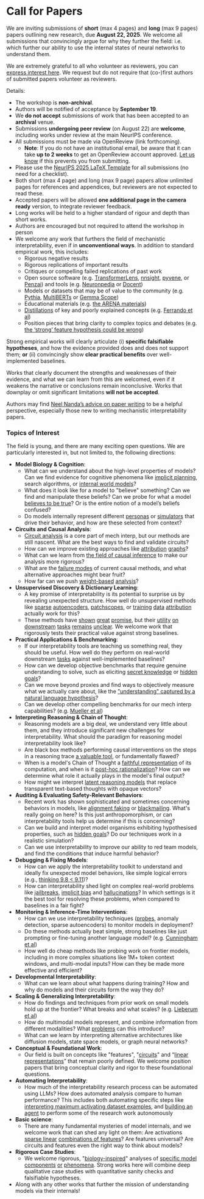 # Call for Papers
We are inviting submissions of **short** (max 4 pages) and **long** (max 9 pages) papers outlining new research, due **August 22, 2025**. We welcome all submissions that convincingly argue for why they further the field: i.e. which further our ability to use the internal states of neural networks to understand them. 

We are extremely grateful to all who volunteer as reviewers, you can [express interest here](https://www.google.com/url?q=https://docs.google.com/forms/d/e/1FAIpQLSdiw1SJllzoTz_nqzDTzTOGb9DV3W_truQyh-WvYj_QGIi7Mg/viewform?usp%3Ddialog&sa=D&source=editors&ust=1753470596670546&usg=AOvVaw0DpWPzgmDzbUi62UG-IpKV). We request but do not require that (co-)first authors of submitted papers volunteer as reviewers. 

Details: 
* The workshop is **non-archival**.
* Authors will be notified of acceptance by **September 19**.
* We **do not accept** submissions of work that has been accepted to an **archival** venue.
* Submissions **undergoing peer review** (on August 22) are **welcome**, including works under review at the main NeurIPS conference.
* All submissions must be made via OpenReview (link forthcoming).
  * **Note**: If you do not have an institutional email, be aware that it can take **up to 2 weeks** to get an OpenReview account approved. [Let us know](mailto:neurips2025@mechinterpworkshop.com) if this prevents you from submitting.
* Please use the [NeurIPS 2025 LaTeX Template](https://www.google.com/url?q=https://media.neurips.cc/Conferences/NeurIPS2025/Styles.zip&sa=D&source=editors&ust=1753470596672088&usg=AOvVaw0lUHHQxy3PrI-hfzrIfyph) for all submissions (no need for a checklist).
* Both short (max 4 page) and long (max 9 page) papers allow unlimited pages for references and appendices, but reviewers are not expected to read these.
* Accepted papers will be allowed **one additional page in the camera ready** version, to integrate reviewer feedback.
* Long works will be held to a higher standard of rigour and depth than short works.
* Authors are encouraged but not required to attend the workshop in person
* We welcome any work that furthers the field of mechanistic interpretability, even if in **unconventional ways**. In addition to standard empirical work, this includes:
  * Rigorous negative results
  * Rigorous replications of important results
  * Critiques or compelling failed replications of past work
  * Open source software (e.g. [TransformerLens](https://www.google.com/url?q=https://github.com/neelnanda-io/TransformerLens&sa=D&source=editors&ust=1753470596673335&usg=AOvVaw0Yw4g_x2kWYkpPgmQlXbqL), [nnsight](https://www.google.com/url?q=https://github.com/ndif-team/nnsight&sa=D&source=editors&ust=1753470596673418&usg=AOvVaw0wsMs_BxWiIjoHnlvejosR), [pyvene](https://www.google.com/url?q=https://github.com/stanfordnlp/pyvene/tree/main/pyvene/models/mlp&sa=D&source=editors&ust=1753470596673506&usg=AOvVaw2oXYTxA_nf1gtxoZ1WvRNB), or [Penzai](https://www.google.com/url?q=https://github.com/google-deepmind/penzai&sa=D&source=editors&ust=1753470596673591&usg=AOvVaw37q9JH2mSf4G2kG14xpI5d)) and tools (e.g. [Neuronpedia](https://www.google.com/url?q=http://neuronpedia.org&sa=D&source=editors&ust=1753470596673709&usg=AOvVaw1YhLoUBT9DzwENyFe-_-jA) or [Docent](https://www.google.com/url?q=https://transluce.org/introducing-docent&sa=D&source=editors&ust=1753470596673832&usg=AOvVaw0XM4mCwsQtc0eRbbdT3Ipq))
  * Models or datasets that may be of value to the community (e.g. [Pythia](https://www.google.com/url?q=https://arxiv.org/abs/2304.01373&sa=D&source=editors&ust=1753470596674020&usg=AOvVaw0OfQUKGPxP9SDt-eL3yrO6), [MultiBERTs](https://www.google.com/url?q=https://arxiv.org/abs/2106.16163&sa=D&source=editors&ust=1753470596674105&usg=AOvVaw0cxh2mttQHgRt8MQffoKiF) or [Gemma Scope](https://www.google.com/url?q=https://arxiv.org/abs/2408.05147&sa=D&source=editors&ust=1753470596674227&usg=AOvVaw2gYka7uxm_g_N-8xQZOHsM))
  * Educational materials (e.g. [the ARENA materials](https://www.google.com/url?q=https://arena3-chapter1-transformer-interp.streamlit.app/&sa=D&source=editors&ust=1753470596674492&usg=AOvVaw1bQdV60QQafMefPQNzzzdh))
  * [Distillations](https://www.google.com/url?q=https://distill.pub/2017/research-debt/&sa=D&source=editors&ust=1753470596674654&usg=AOvVaw2HcfOpeREP91JVOTT3WnUf) of key and poorly explained concepts (e.g. [Ferrando et al](https://www.google.com/url?q=https://arxiv.org/abs/2405.00208&sa=D&source=editors&ust=1753470596674842&usg=AOvVaw2nqNr3Rj1nJyhdAeFwE3kG))
  * Position pieces that bring clarity to complex topics and debates (e.g. [the ‘strong’ feature hypothesis could be wrong](https://www.google.com/url?q=https://www.alignmentforum.org/posts/tojtPCCRpKLSHBdpn/the-strong-feature-hypothesis-could-be-wrong&sa=D&source=editors&ust=1753470596675221&usg=AOvVaw0dXkmwnvtZBzguWSr-yBHF))

Strong empirical works will clearly articulate (i) **specific falsifiable hypotheses**, and how the evidence provided does and does not support them; **or** (ii) convincingly show **clear practical benefits** over well-implemented baselines. 

Works that clearly document the strengths and weaknesses of their evidence, and what we can learn from this are welcomed, even if it weakens the narrative or conclusions remain inconclusive. Works that downplay or omit significant limitations **will not be accepted**. 

Authors may find [Neel Nanda’s advice on paper writing](https://www.google.com/url?q=https://www.alignmentforum.org/posts/eJGptPbbFPZGLpjsp/highly-opinionated-advice-on-how-to-write-ml-papers&sa=D&source=editors&ust=1753470596676315&usg=AOvVaw34gjLmj_6uca0dVoBRDH-4) to be a helpful perspective, especially those new to writing mechanistic interpretability papers. 
### Topics of Interest
The field is young, and there are many exciting open questions. We are particularly interested in, but not limited to, the following directions: 
* **Model Biology & Cognition**:
  * What can we understand about the high-level properties of models? Can we find evidence for cognitive phenomena like [implicit planning](https://www.google.com/url?q=https://transformer-circuits.pub/2025/attribution-graphs/biology.html%23dives-poems&sa=D&source=editors&ust=1753470596677028&usg=AOvVaw2RcEzsrkZT9u1iFNbAp6ov), search algorithms, or [internal world models](https://www.google.com/url?q=https://arxiv.org/abs/2210.13382&sa=D&source=editors&ust=1753470596677190&usg=AOvVaw2jY62nyStkE1zZ_0WqBZuH)?
  * What does it look like for a model to "believe" something? Can we find and manipulate these beliefs? Can we probe for what a model [believes to be true](https://www.google.com/url?q=https://arxiv.org/abs/2310.06824&sa=D&source=editors&ust=1753470596677433&usg=AOvVaw2nTfYiZ_dGy6o9tJrIMxda)? Or is the entire notion of a model’s beliefs confused?
  * Do models internally represent different [personas](https://www.google.com/url?q=https://arxiv.org/abs/2406.12094&sa=D&source=editors&ust=1753470596677631&usg=AOvVaw22Z9I6J47XSMuj1TvBW0T3) or [simulators](https://www.google.com/url?q=https://www.nature.com/articles/s41586-023-06647-8&sa=D&source=editors&ust=1753470596677714&usg=AOvVaw3VjhdMVsvrUib0p_1JIonW) that drive their behavior, and how are these selected from context?
* **Circuits and Causal Analysis**:
  * [Circuit analysis](https://www.google.com/url?q=https://distill.pub/2020/circuits/zoom-in/&sa=D&source=editors&ust=1753470596677987&usg=AOvVaw03Dq-S0Rx5ZoH9let0d2WO) is a core part of mech interp, but our methods are still nascent. What are the best ways to find and validate circuits?
  * How can we improve existing approaches like [attribution](https://www.google.com/url?q=https://arxiv.org/abs/2406.11944&sa=D&source=editors&ust=1753470596678256&usg=AOvVaw1hKZY3UAGA109oCrNamvob) [graphs](https://www.google.com/url?q=https://transformer-circuits.pub/2025/attribution-graphs/methods.html&sa=D&source=editors&ust=1753470596678348&usg=AOvVaw3Xhn2WycITHk8zYhEqbhLA)?
  * What can we learn from [the field of causal inference](https://www.google.com/url?q=https://arxiv.org/abs/2407.04690&sa=D&source=editors&ust=1753470596678520&usg=AOvVaw2qTqka5a6eBNIzeNKRjAav) to make our analysis more rigorous?
  * What are the [failure modes](https://www.google.com/url?q=https://arxiv.org/abs/2307.15771&sa=D&source=editors&ust=1753470596678676&usg=AOvVaw1v3kqGwek1OYEins4V88KZ) of current causal methods, and what alternative approaches might bear fruit?
  * How far can we push [weight-based](https://www.google.com/url?q=https://arxiv.org/abs/2301.05217&sa=D&source=editors&ust=1753470596678867&usg=AOvVaw2fgLPtXWfD2XCRgQMed2A4) [analysis](https://www.google.com/url?q=https://arxiv.org/abs/2410.08417&sa=D&source=editors&ust=1753470596678946&usg=AOvVaw25Keww8y0xR_W0pt472nOk)?
* **Unsupervised Discovery & Dictionary Learning**:
  * A key promise of interpretability is its potential to surprise us by revealing unexpected structure. How well do unsupervised methods like [sparse](https://www.google.com/url?q=https://arxiv.org/abs/2103.15949&sa=D&source=editors&ust=1753470596679335&usg=AOvVaw2ezKnzSyzmQzxP8jsai5zm) [autoencoders](https://www.google.com/url?q=https://transformer-circuits.pub/2023/monosemantic-features&sa=D&source=editors&ust=1753470596679438&usg=AOvVaw2rtAlSgVWcxQ7ZYs4XSq6h), [patch](https://www.google.com/url?q=https://arxiv.org/abs/2401.06102&sa=D&source=editors&ust=1753470596679517&usg=AOvVaw01NiPtoEU2xWWD13Dz7BKA)[scopes](https://www.google.com/url?q=https://arxiv.org/abs/2403.10949v2&sa=D&source=editors&ust=1753470596679578&usg=AOvVaw1MfCQ7phSjpIxs-ZWjJ6ZN), or [training](https://www.google.com/url?q=https://proceedings.mlr.press/v70/koh17a?ref%3Dhttps://githubhelp.com&sa=D&source=editors&ust=1753470596679676&usg=AOvVaw24pvB00XH6IzZ0M5li7hMs) [data](https://www.google.com/url?q=https://arxiv.org/abs/2308.03296&sa=D&source=editors&ust=1753470596679752&usg=AOvVaw1NWmLdL8aCuDckPf3jO0-v) [attribution](https://www.google.com/url?q=https://arxiv.org/abs/2205.11482&sa=D&source=editors&ust=1753470596679825&usg=AOvVaw1EkQBW_0ctld1kKmjyS6Af) actually work for this?
  * These methods have [shown](https://www.google.com/url?q=https://transformer-circuits.pub/2024/scaling-monosemanticity/index.html&sa=D&source=editors&ust=1753470596680007&usg=AOvVaw0VSr0ewTjBXFF_rwnkPS7s) [great](https://www.google.com/url?q=https://transformer-circuits.pub/2025/attribution-graphs/biology.html&sa=D&source=editors&ust=1753470596680095&usg=AOvVaw2liVmPHw1U7aBYUDkmQZZW) [promise](https://www.google.com/url?q=https://arxiv.org/abs/2503.10965&sa=D&source=editors&ust=1753470596680169&usg=AOvVaw2ecpkS-DubyfeT92DtR3-A), but their [utility](https://www.google.com/url?q=https://arxiv.org/abs/2502.16681&sa=D&source=editors&ust=1753470596680244&usg=AOvVaw1HzuYJqYJYC7jAddL3DGkl) [on](https://www.google.com/url?q=https://www.tilderesearch.com/blog/sieve&sa=D&source=editors&ust=1753470596680308&usg=AOvVaw2hQ-MlznPdDRC54ZLs16_E) [downstream](https://www.google.com/url?q=https://arxiv.org/abs/2501.17148&sa=D&source=editors&ust=1753470596680372&usg=AOvVaw2iZYQDIvBoABm3-LgNNmg-) [tasks](https://www.google.com/url?q=https://transformer-circuits.pub/2024/features-as-classifiers/index.html&sa=D&source=editors&ust=1753470596680463&usg=AOvVaw36EaZTEAhLsygV96sds5Ro) [remains](https://www.google.com/url?q=https://arxiv.org/abs/2502.04382&sa=D&source=editors&ust=1753470596680531&usg=AOvVaw0mniZTGGDEzNQcDUNvbo8n) [unclear](https://www.google.com/url?q=https://www.alignmentforum.org/posts/4uXCAJNuPKtKBsi28/negative-results-for-saes-on-downstream-tasks&sa=D&source=editors&ust=1753470596680651&usg=AOvVaw0FdmlvF5QKYZleUhcfl_nE). We welcome work that rigorously tests their practical value against strong baselines.
* **Practical Applications & Benchmarking**:
  * If our interpretability tools are teaching us something real, they should be useful. How well do they perform on real-world downstream [tasks](https://www.google.com/url?q=https://www.lesswrong.com/posts/wGRnzCFcowRCrpX4Y/downstream-applications-as-validation-of-interpretability&sa=D&source=editors&ust=1753470596681115&usg=AOvVaw0U2R_e2Q7WWAihaG-CDLW0) against well-implemented baselines?
  * How can we develop objective benchmarks that require genuine understanding to solve, such as eliciting [secret knowledge](https://www.google.com/url?q=https://arxiv.org/abs/2505.14352&sa=D&source=editors&ust=1753470596681429&usg=AOvVaw3YJqp4wnUMDuh3Itq3qXsG) or [hidden goals](https://www.google.com/url?q=https://arxiv.org/abs/2503.10965&sa=D&source=editors&ust=1753470596681519&usg=AOvVaw2dYP0eItYhp7JlJ_sEUqoD)?
  * Can we move beyond proxies and find ways to objectively measure what we actually care about, like the ["understanding" captured by a natural language hypothesis](https://www.google.com/url?q=https://arxiv.org/abs/2502.04382&sa=D&source=editors&ust=1753470596681776&usg=AOvVaw26UqLZN6W_WlbXgF8MLieH)?
  * Can we develop other compelling benchmarks for our mech interp capabilities? (e.g. [Mueller et al](https://www.google.com/url?q=https://arxiv.org/abs/2504.13151&sa=D&source=editors&ust=1753470596681976&usg=AOvVaw0O8Cvgs8ROw3TXXFiTPyYb))
* **Interpreting Reasoning & Chain of Thought**:
  * Reasoning models are a big deal, we understand very little about them, and they introduce significant new challenges for interpretability. What should the paradigm for reasoning model interpretability look like?
  * Are black box methods performing causal interventions on the steps in a reasoning trace [a valuable tool](https://www.google.com/url?q=https://arxiv.org/abs/2506.19143&sa=D&source=editors&ust=1753470596682541&usg=AOvVaw2xCzhDU-PlBVvtyzOoz2EF), or fundamentally flawed?
  * When is a model's Chain of Thought a [faithful representation](https://www.google.com/url?q=https://arxiv.org/abs/2305.04388&sa=D&source=editors&ust=1753470596682725&usg=AOvVaw03JdZvtnOm9Z44XZeXp3lU) of its computation, and when is it [post-hoc rationalization](https://www.google.com/url?q=https://arxiv.org/abs/2503.08679&sa=D&source=editors&ust=1753470596682843&usg=AOvVaw0WJ7uZYFAeqRlJAP02bDQ2)? How can we determine what role it actually plays in the model's final output?
  * How might we interpret [latent reasoning models](https://www.google.com/url?q=https://arxiv.org/abs/2412.06769&sa=D&source=editors&ust=1753470596683046&usg=AOvVaw0oDnz1Ax4_Q2p0IT4KhtT-) that replace transparent text-based thoughts with opaque vectors?
* **Auditing & Evaluating Safety-Relevant Behaviors**:
  * Recent work has shown sophisticated and sometimes concerning behaviors in models, like [alignment faking](https://www.google.com/url?q=https://arxiv.org/abs/2412.14093&sa=D&source=editors&ust=1753470596683439&usg=AOvVaw0dRUsrlww_wRg_dNXd1tDd) or [blackmailing](https://www.google.com/url?q=https://www.anthropic.com/research/agentic-misalignment&sa=D&source=editors&ust=1753470596683526&usg=AOvVaw05UjVEY2kUx6bz5YM5Cuo-). What's really going on here? Is this just anthropomorphism, or can interpretability tools help us determine if this is concerning?
  * Can we build and interpret model organisms exhibiting hypothesised properties, such as [hidden goals](https://www.google.com/url?q=https://arxiv.org/abs/2503.10965&sa=D&source=editors&ust=1753470596683926&usg=AOvVaw0HYD4EN2dfcfslpt3YmIs2)? Do our techniques work in a realistic simulation?
  * Can we use interpretability to improve our ability to red team models, and find the conditions that induce harmful behavior?
* **Debugging & Fixing Models**:
  * How can we apply the interpretability toolkit to understand and ideally fix unexpected model behaviors, like simple logical errors (e.g., [thinking 9.8 < 9.11](https://www.google.com/url?q=https://transluce.org/observability-interface&sa=D&source=editors&ust=1753470596684698&usg=AOvVaw0BCJ7dUP0mzURnEpj_6eSF))?
  * How can interpretability shed light on complex real-world problems like [jailbreaks](https://www.google.com/url?q=https://transformer-circuits.pub/2025/attribution-graphs/biology.html%23dives-jailbreak&sa=D&source=editors&ust=1753470596684985&usg=AOvVaw3cI4kYGPoh5QERq6MBWvC3), [implicit bias](https://www.google.com/url?q=https://arxiv.org/abs/2506.10922&sa=D&source=editors&ust=1753470596685146&usg=AOvVaw0-B2Pb1rB0aU_kOTn50XcZ) and [hallucinations](https://www.google.com/url?q=https://arxiv.org/abs/2411.14257&sa=D&source=editors&ust=1753470596685310&usg=AOvVaw1P8exzfHvmRpnZ5-fSF54D)? In which settings is it the best tool for resolving these problems, when compared to baselines in a fair fight?
* **Monitoring & Inference-Time Interventions**:
  * How can we use interpretability techniques ([probes](https://www.google.com/url?q=https://arxiv.org/abs/2102.12452&sa=D&source=editors&ust=1753470596685849&usg=AOvVaw1CLklNyUPhobTCbv7spiIU), anomaly detection, sparse autoencoders) to monitor models in deployment?
  * Do these methods actually beat simple, strong baselines like just prompting or fine-tuning another language model? (e.g. [Cunningham et al](https://www.google.com/url?q=https://alignment.anthropic.com/2025/cheap-monitors/&sa=D&source=editors&ust=1753470596686223&usg=AOvVaw0v9U7PdaDlg0peiA3CRssP))
  * How well do cheap methods like probing work on frontier models, including in more complex situations like 1M+ token context windows, and multi-modal inputs? How can they be made more effective and efficient?
* **Developmental Interpretability**:
  * What can we learn about what happens during training? How and why do models and their circuits form the way they do?
* **Scaling & Generalizing Interpretability**:
  * How do findings and techniques from prior work on small models hold up at the frontier? What breaks and what scales? (e.g. [Lieberum et al](https://www.google.com/url?q=https://arxiv.org/abs/2307.09458&sa=D&source=editors&ust=1753470596687084&usg=AOvVaw1Ot2tv-C0RANucLxRJQYNF))
  * How do multimodal models represent, and combine information from different modalities? What [problems](https://www.google.com/url?q=https://openreview.net/pdf?id%3DVUhRdZp8ke&sa=D&source=editors&ust=1753470596687340&usg=AOvVaw0wBM-f2cJrMtFfinHmGu8o) can this introduce?
  * What can we learn by interpreting alternative architectures like diffusion models, state space models, or graph neural networks?
* **Conceptual & Foundational Work**:
  * Our field is built on concepts like "features", "[circuits](https://www.google.com/url?q=https://distill.pub/2020/circuits/zoom-in/&sa=D&source=editors&ust=1753470596687850&usg=AOvVaw1F1ACB0uC5zQmoVXCRCujm)" and “[linear representations](https://www.google.com/url?q=https://transformer-circuits.pub/2024/july-update/index.html%23linear-representations&sa=D&source=editors&ust=1753470596687969&usg=AOvVaw3NHnp3MGA-zHf3MxiB8dWb)” that remain poorly defined. We welcome position papers that bring conceptual clarity and rigor to these foundational questions.
* **Automating Interpretability**:
  * How much of the interpretability research process can be automated using LLMs? How does automated analysis compare to human performance? This includes both automating specific steps like [interpreting maximum activating dataset examples](https://www.google.com/url?q=https://openaipublic.blob.core.windows.net/neuron-explainer/paper/index.html&sa=D&source=editors&ust=1753470596688708&usg=AOvVaw34Pi34EhVWFg8PE6wDIAaF), and [building an agent](https://www.google.com/url?q=https://arxiv.org/abs/2404.14394&sa=D&source=editors&ust=1753470596688838&usg=AOvVaw3uxtQHitLFxzc6lBJ5J-Z1) to perform some of the research work autonomously
* **Basic science**:
  * There are many fundamental mysteries of model internals, and we welcome work that can shed any light on them: Are activations [sparse linear](https://www.google.com/url?q=https://arxiv.org/abs/1601.03764&sa=D&source=editors&ust=1753470596689269&usg=AOvVaw3yv-Wvq2yXR_lbAVkaO1KS) [combinations of features](https://www.google.com/url?q=https://transformer-circuits.pub/2022/toy_model/index.html&sa=D&source=editors&ust=1753470596689372&usg=AOvVaw3UDgJbDpCiwsxF9kfP1l-E)? Are features universal? Are circuits and features even the right way to think about models?
* **Rigorous Case Studies**:
  * We welcome rigorous, "[biology-inspired](https://www.google.com/url?q=https://distill.pub/2020/circuits/curve-circuits/&sa=D&source=editors&ust=1753470596689711&usg=AOvVaw2L1EB1cClCkYmy15BMbpUg)" analyses of [specific model](https://www.google.com/url?q=https://arxiv.org/abs/2310.04625&sa=D&source=editors&ust=1753470596689799&usg=AOvVaw0smrNOfy2-2jDlwGKfIjZ3) [components](https://www.google.com/url?q=https://transformer-circuits.pub/2024/scaling-monosemanticity/index.html&sa=D&source=editors&ust=1753470596689900&usg=AOvVaw2ZKHr95mEmUMZ1FaUw6o5a) [or](https://www.google.com/url?q=https://arxiv.org/abs/2305.01610&sa=D&source=editors&ust=1753470596689962&usg=AOvVaw0l-9Uii0koJ3ekBplTX6g3) [phenomena](https://www.google.com/url?q=https://arxiv.org/abs/2306.09346&sa=D&source=editors&ust=1753470596690033&usg=AOvVaw16cjBVgndmnT-zH4tQS_L9). Strong works here will combine deep qualitative case studies with quantitative sanity checks and falsifiable hypotheses.
* Along with any other works that further the mission of understanding models via their internals!